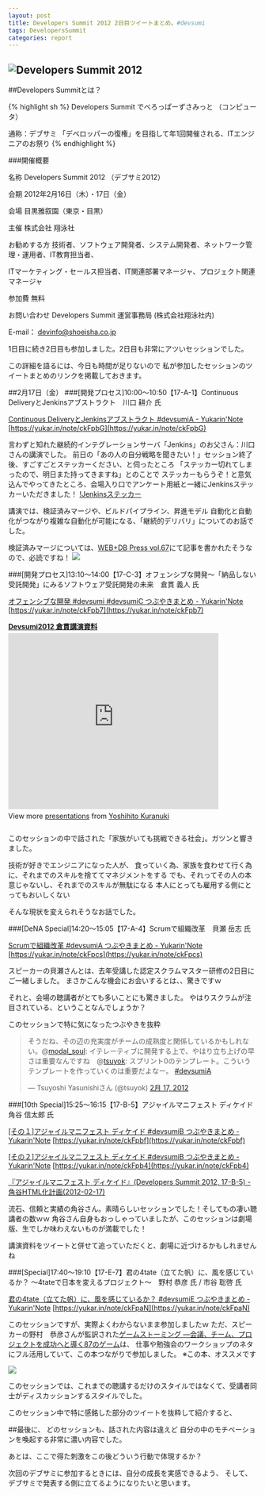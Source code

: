 ```yaml
---
layout: post
title: Developers Summit 2012 2日目ツイートまとめ。#devsumi
tags: DevelopersSummit
categories: report
---
```

![Developers Summit 2012](http://capture.heartrails.com/300x200/cool?http://seshop.com/se/timetable/21)
-----------------

##Developers Summitとは？

{% highlight sh %}
Developers Summit でべろっぱーずさみっと （コンピュータ）

通称：デブサミ
「デベロッパーの復権」を目指して年1回開催される、ITエンジニアのお祭り
{% endhighlight %}

###開催概要

名称	Developers Summit 2012 （デブサミ2012）

会期	2012年2月16日（木）・17日（金）

会場	目黒雅叙園（東京・目黒）

主催	株式会社 翔泳社 

お勧めする方	技術者、ソフトウェア開発者、システム開発者、ネットワーク管理・運用者、IT教育担当者、

ITマーケティング・セールス担当者、IT関連部署マネージャ、プロジェクト関連マネージャ 

参加費	無料 

お問い合わせ	Developers Summit 運営事務局 (株式会社翔泳社内) 

 E-mail： devinfo@shoeisha.co.jp 

1日目に続き2日目も参加しました。2日目も非常にアツいセッションでした。


この詳細を語るには、今日も時間が足りないので
私が参加したセッションのツイートまとめのリンクを掲載しておきます。


##2月17日（金）
###[開発プロセス]10:00～10:50【17-A-1】Continuous DeliveryとJenkinsアブストラクト　川口 耕介 氏

[Continuous DeliveryとJenkinsアブストラクト #devsumiA  - Yukarin'Note](https://yukar.in/note/ckFpbG)
[https://yukar.in/note/ckFpbG](https://yukar.in/note/ckFpbG)

言わずと知れた継続的インテグレーションサーバ「Jenkins」のお父さん：川口さんの講演でした。
前日の「あの人の自分戦略を聞きたい！」セッション終了後、すごすごとステッカーください、と伺ったところ
「ステッカー切れてしまったので、明日また持ってきますね」とのことで
ステッカーもらうぞ！と意気込んでやってきたところ、会場入り口でアンケート用紙と一緒にJenkinsステッカーいただきました！
[!Jenkinsステッカー](./img/jenkins-sticker.jpg)

講演では、検証済みマージや、ビルドパイプライン、昇進モデル
自動化と自動化がつながり複雑な自動化が可能になる、「継続的デリバリ」についてのお話でした。

検証済みマージについては、[WEB+DB Press vol.67](http://www.amazon.co.jp/gp/product/4774149942/ref=as_li_ss_tl?ie=UTF8&tag=modalsoul-22&linkCode=as2&camp=247&creative=7399&creativeASIN=4774149942)にて記事を書かれたそうなので、必読ですね！
<a href="http://www.amazon.co.jp/gp/product/4774149942/ref=as_li_ss_il?ie=UTF8&tag=modalsoul-22&linkCode=as2&camp=247&creative=7399&creativeASIN=4774149942"><img border="0" src="http://ws.assoc-amazon.jp/widgets/q?_encoding=UTF8&Format=_SL110_&ASIN=4774149942&MarketPlace=JP&ID=AsinImage&WS=1&tag=modalsoul-22&ServiceVersion=20070822" ></a><img src="http://www.assoc-amazon.jp/e/ir?t=modalsoul-22&l=as2&o=9&a=4774149942" width="1" height="1" border="0" alt="" style="border:none !important; margin:0px !important;" />


###[開発プロセス]13:10～14:00【17-C-3】オフェンシブな開発～「納品しない受託開発」にみるソフトウェア受託開発の未来　倉貫 義人 氏

[オフェンシブな開発 #devsumi #devsumiC つぶやきまとめ  - Yukarin'Note](https://yukar.in/note/ckFpb7)
[https://yukar.in/note/ckFpb7](https://yukar.in/note/ckFpb7)

<div style="width:425px" id="__ss_11631411"> 
	<strong style="display:block;margin:12px 0 4px">
	<a href="http://www.slideshare.net/kuranuki/devsumi2012-11631411" title="Devsumi2012 倉貫講演資料" target="_blank">Devsumi2012 倉貫講演資料</a>
	</strong> 
	<iframe src="http://www.slideshare.net/slideshow/embed_code/11631411" width="425" height="355" frameborder="0" marginwidth="0" marginheight="0" scrolling="no">
	</iframe> 
	<div style="padding:5px 0 12px"> View more <a href="http://www.slideshare.net/" target="_blank">presentations</a> from <a href="http://www.slideshare.net/kuranuki" target="_blank">Yoshihito Kuranuki</a> 
	</div> 
</div>


このセッションの中で話された「家族がいても挑戦できる社会」。ガツンと響きました。

技術が好きでエンジニアになった人が、
食っていく為、家族を食わせて行く為に、それまでのスキルを捨ててマネジメントをする
でも、それってその人の本意じゃないし、それまでのスキルが無駄になる
本人にとっても雇用する側にとってもおいしくない

そんな現状を変えられそうなお話でした。


###[DeNA Special]14:20～15:05【17-A-4】Scrumで組織改革　貝瀬 岳志 氏

[Scrumで組織改革 #devsumiA つぶやきまとめ  - Yukarin'Note](https://yukar.in/note/ckFpcs)
[https://yukar.in/note/ckFpcs](https://yukar.in/note/ckFpcs)

スピーカーの貝瀬さんとは、去年受講した認定スクラムマスター研修の2日目にご一緒しました。
まさかこんな機会にお会いするとは、、驚きですｗ

それと、会場の聴講者がとても多いことにも驚きました。
やはりスクラムが注目されている、ということなんでしょうか？

このセッションで特に気になったつぶやきを抜粋

<blockquote class="twitter-tweet" lang="ja"><p>そうだね、その辺の充実度がチームの成熟度と関係しているかもしれない。@<a href="https://twitter.com/modal_soul">modal_soul</a>: イテレーティブに開発する上で、やはり立ち上げの早さは重要なんですね　@<a href="https://twitter.com/tsuyok">tsuyok</a>: スプリント0のテンプレート。こういうテンプレートを作っていくのは重要だよなー。 <a href="https://twitter.com/search/%2523devsumiA">#devsumiA</a></p>&mdash; Tsuyoshi Yasunishiさん (@tsuyok) <a href="https://twitter.com/tsuyok/status/170383772905250816" data-datetime="2012-02-17T05:47:11+00:00">2月 17, 2012</a></blockquote>
<script src="//platform.twitter.com/widgets.js" charset="utf-8">
</script>


###[10th Special]15:25～16:15【17-B-5】アジャイルマニフェスト ディケイド　角谷 信太郎 氏

[[その１]アジャイルマニフェスト ディケイド #devsumiB つぶやきまとめ  - Yukarin'Note](https://yukar.in/note/ckFpbf)
[https://yukar.in/note/ckFpbf](https://yukar.in/note/ckFpbf)

[[その２]アジャイルマニフェスト ディケイド #devsumiB つぶやきまとめ  - Yukarin'Note](https://yukar.in/note/ckFpb4)
[https://yukar.in/note/ckFpb4](https://yukar.in/note/ckFpb4)


[『アジャイルマニフェスト ディケイド』(Developers Summit 2012, 17-B-5) - 角谷HTML化計画(2012-02-17)](http://kakutani.com/20120217.html#p01)

<script src="http://speakerdeck.com/embed/4f3e7c48a0d46a001f012d8b.js"></script>


流石、信頼と実績の角谷さん。素晴らしいセッションでした！そしてもの凄い聴講者の数ｗｗ
角谷さん自身もおっしゃっていましたが、このセッションは劇場版、生でしか味わえないものが満載でした！

講演資料をツイートと併せて追っていただくと、劇場に近づけるかもしれませんね



###[Special]17:40～19:10【17-E-7】君の4tate（立てた帆）に、風を感じているか？ ～4tateで日本を変えるプロジェクト～　野村 恭彦 氏 / 市谷 聡啓 氏

[ 君の4tate（立てた帆）に、風を感じているか？ #devsumiE つぶやきまとめ  - Yukarin'Note](https://yukar.in/note/ckFpaN)
[https://yukar.in/note/ckFpaN](https://yukar.in/note/ckFpaN)



このセッションですが、実際よくわからないまま参加しましたｗ
ただ、スピーカーの野村　恭彦さんが監訳された[ゲームストーミング ―会議、チーム、プロジェクトを成功へと導く87のゲーム](http://www.amazon.co.jp/gp/product/4873115051/ref=as_li_ss_tl?ie=UTF8&tag=modalsoul-22&linkCode=as2&camp=247&creative=7399&creativeASIN=4873115051)は、
仕事や勉強会のワークショップのネタにフル活用していて、この本つながりで参加しました。
※この本、オススメです

<a href="http://www.amazon.co.jp/gp/product/4873115051/ref=as_li_ss_il?ie=UTF8&tag=modalsoul-22&linkCode=as2&camp=247&creative=7399&creativeASIN=4873115051"><img border="0" src="http://ws.assoc-amazon.jp/widgets/q?_encoding=UTF8&Format=_SL110_&ASIN=4873115051&MarketPlace=JP&ID=AsinImage&WS=1&tag=modalsoul-22&ServiceVersion=20070822" ></a><img src="http://www.assoc-amazon.jp/e/ir?t=modalsoul-22&l=as2&o=9&a=4873115051" width="1" height="1" border="0" alt="" style="border:none !important; margin:0px !important;" />

このセッションでは、これまでの聴講するだけのスタイルではなくて、受講者同士がディスカッションするスタイルでした。

このセッション中で特に感銘した部分のツイートを抜粋して紹介すると、




##最後に、
どのセッションも、話された内容は違えど
自分の中のモチベーションを喚起する非常に濃い内容でした。

あとは、ここで得た刺激をこの後どういう行動で体現するか？

次回のデブサミに参加するときには、自分の成長を実感できるよう、
そして、デブサミで発表する側に立てるようになりたいと思います。
